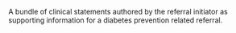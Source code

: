 A bundle of clinical statements authored by the referral initiator as supporting information for a diabetes prevention related referral.